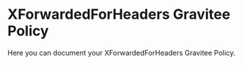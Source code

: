 # XForwardedForHeaders Gravitee Policy

Here you can document your XForwardedForHeaders Gravitee Policy.
